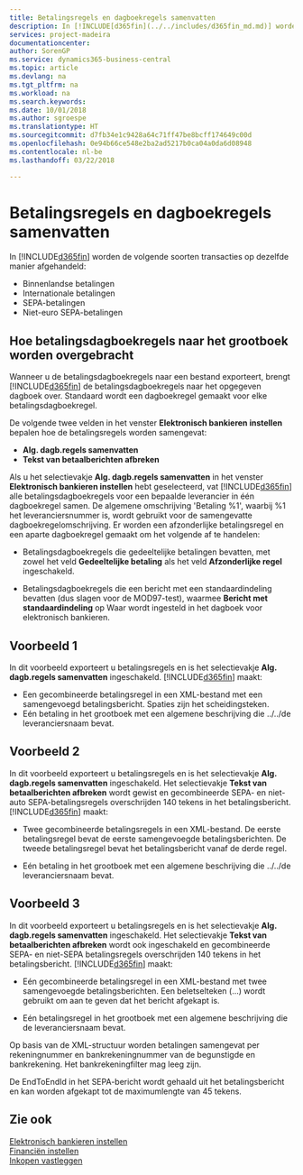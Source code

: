 ```yaml
---
title: Betalingsregels en dagboekregels samenvatten
description: In [!INCLUDE[d365fin](../../includes/d365fin_md.md)] worden verschillende soorten transacties op dezelfde manier afgehandeld.
services: project-madeira
documentationcenter: 
author: SorenGP
ms.service: dynamics365-business-central
ms.topic: article
ms.devlang: na
ms.tgt_pltfrm: na
ms.workload: na
ms.search.keywords: 
ms.date: 10/01/2018
ms.author: sgroespe
ms.translationtype: HT
ms.sourcegitcommit: d7fb34e1c9428a64c71ff47be8bcff174649c00d
ms.openlocfilehash: 0e94b66ce548e2ba2ad5217b0ca04a0da6d08948
ms.contentlocale: nl-be
ms.lasthandoff: 03/22/2018

---
```

# <a name="summarizing-payment-lines-and-general-journal-lines"></a>Betalingsregels en dagboekregels samenvatten
In [!INCLUDE[d365fin](../../includes/d365fin_md.md)] worden de volgende soorten transacties op dezelfde manier afgehandeld:  

- Binnenlandse betalingen  
- Internationale betalingen  
- SEPA-betalingen  
- Niet-euro SEPA-betalingen  

## <a name="how-payment-journal-lines-are-transferred-to-the-general-journal"></a>Hoe betalingsdagboekregels naar het grootboek worden overgebracht  
Wanneer u de betalingsdagboekregels naar een bestand exporteert, brengt [!INCLUDE[d365fin](../../includes/d365fin_md.md)] de betalingsdagboekregels naar het opgegeven dagboek over. Standaard wordt een dagboekregel gemaakt voor elke betalingsdagboekregel.  

De volgende twee velden in het venster **Elektronisch bankieren instellen** bepalen hoe de betalingsregels worden samengevat:  

- **Alg. dagb.regels samenvatten**  
- **Tekst van betaalberichten afbreken**  

Als u het selectievakje **Alg. dagb.regels samenvatten** in het venster **Elektronisch bankieren instellen** hebt geselecteerd, vat [!INCLUDE[d365fin](../../includes/d365fin_md.md)] alle betalingsdagboekregels voor een bepaalde leverancier in één dagboekregel samen. De algemene omschrijving 'Betaling %1', waarbij %1 het leveranciersnummer is, wordt gebruikt voor de samengevatte dagboekregelomschrijving. Er worden een afzonderlijke betalingsregel en een aparte dagboekregel gemaakt om het volgende af te handelen:  

- Betalingsdagboekregels die gedeeltelijke betalingen bevatten, met zowel het veld **Gedeeltelijke betaling** als het veld **Afzonderlijke regel** ingeschakeld.  

- Betalingsdagboekregels die een bericht met een standaardindeling bevatten (dus slagen voor de MOD97-test), waarmee **Bericht met standaardindeling** op Waar wordt ingesteld in het dagboek voor elektronisch bankieren.  

## <a name="example-1"></a>Voorbeeld 1  
In dit voorbeeld exporteert u betalingsregels en is het selectievakje **Alg. dagb.regels samenvatten** ingeschakeld. [!INCLUDE[d365fin](../../includes/d365fin_md.md)] maakt:  

- Een gecombineerde betalingsregel in een XML-bestand met een samengevoegd betalingsbericht. Spaties zijn het scheidingsteken.  
- Eén betaling in het grootboek met een algemene beschrijving die ../../de leveranciersnaam bevat.  

## <a name="example-2"></a>Voorbeeld 2  
In dit voorbeeld exporteert u betalingsregels en is het selectievakje **Alg. dagb.regels samenvatten** ingeschakeld. Het selectievakje **Tekst van betaalberichten afbreken** wordt gewist en gecombineerde SEPA- en niet-auto SEPA-betalingsregels overschrijden 140 tekens in het betalingsbericht. [!INCLUDE[d365fin](../../includes/d365fin_md.md)] maakt:  

- Twee gecombineerde betalingsregels in een XML-bestand. De eerste betalingsregel bevat de eerste samengevoegde betalingsberichten. De tweede betalingsregel bevat het betalingsbericht vanaf de derde regel.  

- Eén betaling in het grootboek met een algemene beschrijving die ../../de leveranciersnaam bevat.  

## <a name="example-3"></a>Voorbeeld 3  
In dit voorbeeld exporteert u betalingsregels en is het selectievakje **Alg. dagb.regels samenvatten** ingeschakeld. Het selectievakje **Tekst van betaalberichten afbreken** wordt ook ingeschakeld en gecombineerde SEPA- en niet-SEPA betalingsregels overschrijden 140 tekens in het betalingsbericht. [!INCLUDE[d365fin](../../includes/d365fin_md.md)] maakt:  

- Eén gecombineerde betalingsregel in een XML-bestand met twee samengevoegde betalingsberichten. Een beletselteken (…) wordt gebruikt om aan te geven dat het bericht afgekapt is.  

- Eén betalingsregel in het grootboek met een algemene beschrijving die de leveranciersnaam bevat.  

Op basis van de XML-structuur worden betalingen samengevat per rekeningnummer en bankrekeningnummer van de begunstigde en bankrekening. Het bankrekeningfilter mag leeg zijn.  

De EndToEndId in het SEPA-bericht wordt gehaald uit het betalingsbericht en kan worden afgekapt tot de maximumlengte van 45 tekens.  

## <a name="see-also"></a>Zie ook  
 [Elektronisch bankieren instellen](how-to-set-up-electronic-banking.md)   
 [Financiën instellen](../../finance-setup-finance.md)  
 [Inkopen vastleggen](../../purchasing-how-record-purchases.md) 

